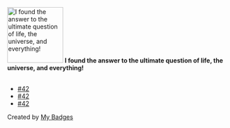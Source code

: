 <img src="https://my-badges.github.io/my-badges/the-ultimate-question.png" alt="I found the answer to the ultimate question of life, the universe, and everything!" title="I found the answer to the ultimate question of life, the universe, and everything!" width="128">
<strong>I found the answer to the ultimate question of life, the universe, and everything!</strong>
<br><br>

- <a href="https://github.com/my-badges/my-badges/issues/42">#42</a>
- <a href="https://github.com/andrewjswan/esphome-components/issues/42">#42</a>
- <a href="https://github.com/andrewjswan/EspHoMaTriXv2/issues/42">#42</a>


Created by <a href="https://github.com/my-badges/my-badges">My Badges</a>